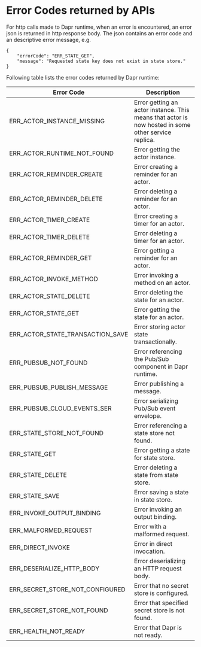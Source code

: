 # Error Codes returned by APIs

For http calls made to Dapr runtime, when an error is encountered, an error json is returned in http response body. The json contains an error code and an descriptive error message, e.g.
```
{
    "errorCode": "ERR_STATE_GET",
    "message": "Requested state key does not exist in state store."
}
```

Following table lists the error codes returned by Dapr runtime:

Error Code | Description
--------- | -----------
ERR_ACTOR_INSTANCE_MISSING | Error getting an actor instance. This means that actor is now hosted in some other service replica.
ERR_ACTOR_RUNTIME_NOT_FOUND | Error getting the actor instance.
ERR_ACTOR_REMINDER_CREATE | Error creating a reminder for an actor.
ERR_ACTOR_REMINDER_DELETE | Error deleting a reminder for an actor.
ERR_ACTOR_TIMER_CREATE | Error creating a timer for an actor.
ERR_ACTOR_TIMER_DELETE | Error deleting a timer for an actor.
ERR_ACTOR_REMINDER_GET | Error getting a reminder for an actor.
ERR_ACTOR_INVOKE_METHOD | Error invoking a method on an actor.
ERR_ACTOR_STATE_DELETE | Error deleting the state for an actor.
ERR_ACTOR_STATE_GET | Error getting the state for an actor.
ERR_ACTOR_STATE_TRANSACTION_SAVE | Error storing actor state transactionally.
ERR_PUBSUB_NOT_FOUND | Error referencing the Pub/Sub component in Dapr runtime.
ERR_PUBSUB_PUBLISH_MESSAGE  | Error publishing a message.
ERR_PUBSUB_CLOUD_EVENTS_SER | Error serializing Pub/Sub event envelope.
ERR_STATE_STORE_NOT_FOUND | Error referencing a state store not found.
ERR_STATE_GET | Error getting a state for state store.
ERR_STATE_DELETE | Error deleting a state from state store.
ERR_STATE_SAVE | Error saving a state in state store.
ERR_INVOKE_OUTPUT_BINDING | Error invoking an output binding.
ERR_MALFORMED_REQUEST | Error with a malformed request.
ERR_DIRECT_INVOKE | Error in direct invocation.
ERR_DESERIALIZE_HTTP_BODY | Error deserializing an HTTP request body.
ERR_SECRET_STORE_NOT_CONFIGURED| Error that no secret store is configured.
ERR_SECRET_STORE_NOT_FOUND | Error that specified secret store is not found.
ERR_HEALTH_NOT_READY | Error that Dapr is not ready.